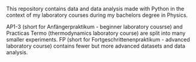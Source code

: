 This repository contains data and data analysis made with Python in the context of my laboratory courses during my bachelors degree in Physics.

AP1-3 (short for Anfängerpraktikum - beginner laboratory cousrse) and Practicas Termo (thermodynamics laboratory course) are split into many smaller experiments.
FP (short for Fortgeschrittenenpraktikum - advanced laboratory course) contains fewer but more advanced datasets and data analysis.
